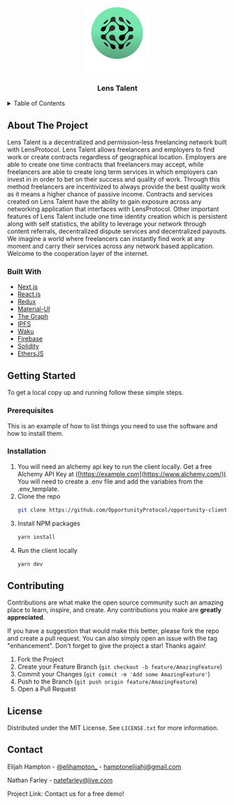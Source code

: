 <div id="top"></div>
<!--
*** Thanks for checking out the Best-README-Template. If you have a suggestion
*** that would make this better, please fork the repo and create a pull request
*** or simply open an issue with the tag "enhancement".
*** Don't forget to give the project a star!
*** Thanks again! Now go create something AMAZING! :D
-->

<!-- PROJECT LOGO -->
<br />
<div align="center">
  <a href="https://github.com/elijahhampton/opportunity-client">
    <img src="public/assets/logo.svg" alt="Logo" width="150" height="150">
  </a>
<h3 align="center">Lens Talent</h3>
</div>


<!-- TABLE OF CONTENTS -->
<details>
  <summary>Table of Contents</summary>
  <ol>
    <li>
      <a href="#about-the-project">About The Project</a>
      <ul>
        <li><a href="#built-with">Built With</a></li>
      </ul>
    </li>
    <li>
      <a href="#getting-started">Getting Started</a>
      <ul>
        <li><a href="#prerequisites">Prerequisites</a></li>
        <li><a href="#installation">Installation</a></li>
      </ul>
    </li>
    <!--<li><a href="#roadmap">Roadmap</a></li>-->
    <li><a href="#contributing">Contributing</a></li>
    <li><a href="#license">License</a></li>
    <li><a href="#contact">Contact</a></li>
  </ol>
</details>



<!-- ABOUT THE PROJECT -->
## About The Project
<div align="left">
      Lens Talent is a decentralized and permission-less freelancing network built with LensProtocol. Lens Talent allows freelancers and employers to find work or create contracts regardless of geographical location. Employers are able to create one time contracts that freelancers may accept, while freelancers are able to create long term services in which employers can invest in in order to bet on their success and quality of work. Through this method freelancers are incentivized to always provide the best quality work as it means a higher chance of passive income. Contracts and services created on Lens Talent have the ability to gain exposure across any networking application that interfaces with LensProtocol. Other important features of Lens Talent include one time identity creation which is persistent along  with self statistics, the ability to leverage your network through content referrals, decentralized dispute services and decentralized payouts. We imagine a world where freelancers can instantly find work at any moment and carry their services across any network based application. Welcome to the cooperation layer of the internet.
  </div>


### Built With

* [Next.js](https://nextjs.org/)
* [React.js](https://reactjs.org/)
* [Redux](https://redux.js.org/)
* [Material-UI](https://mui.com/)
* [The Graph](https://thegraph.com/en/)
* [IPFS](https://ipfs.io/)
* [Waku](https://wakuconnect.dev/)
* [Firebase](https://firebase.google.com/)
* [Solidity](https://docs.soliditylang.org/en/v0.8.14/)
* [EthersJS](https://docs.ethers.io/v5/)

<!-- GETTING STARTED -->
## Getting Started

To get a local copy up and running follow these simple steps.

### Prerequisites

This is an example of how to list things you need to use the software and how to install them.

### Installation

1. You will need an alchemy api key to run the client locally. Get a free Alchemy API Key at ([https://example.com](https://www.alchemy.com/)) You will need to create a .env file and add the variables from the .env_template.
2. Clone the repo
   ```sh
   git clone https://github.com/OpportunityProtocol/opportunity-client.git
   ```
3. Install NPM packages
   ```sh
   yarn install
   ```
4. Run the client locally
   ```sh
   yarn dev
   ```

<!-- ROADMAP -->
<!--
## Roadmap

- [ ] Feature 1
- [ ] Feature 2
- [ ] Feature 3
    - [ ] Nested Feature

See the [open issues](https://github.com/elijahhampton/opportunity-client/issues) for a full list of proposed features (and known issues).
-->


<!-- CONTRIBUTING -->
## Contributing

Contributions are what make the open source community such an amazing place to learn, inspire, and create. Any contributions you make are **greatly appreciated**.

If you have a suggestion that would make this better, please fork the repo and create a pull request. You can also simply open an issue with the tag "enhancement".
Don't forget to give the project a star! Thanks again!

1. Fork the Project
2. Create your Feature Branch (`git checkout -b feature/AmazingFeature`)
3. Commit your Changes (`git commit -m 'Add some AmazingFeature'`)
4. Push to the Branch (`git push origin feature/AmazingFeature`)
5. Open a Pull Request

<!-- LICENSE -->
## License

Distributed under the MIT License. See `LICENSE.txt` for more information.

<!-- CONTACT -->
## Contact

Elijah Hampton - [@elihampton_](https://twitter.com/elihampton_) - hamptonelijahj@gmail.com


Nathan Farley - natefarley@live.com

Project Link: Contact us for a free demo!


<!-- MARKDOWN LINKS & IMAGES -->
<!-- https://www.markdownguide.org/basic-syntax/#reference-style-links -->
[contributors-shield]: https://img.shields.io/github/contributors/elijahhampton/opportunity-client.svg?style=for-the-badge
[contributors-url]: https://github.com/elijahhampton/opportunity-client/graphs/contributors
[forks-shield]: https://img.shields.io/github/forks/elijahhampton/opportunity-client.svg?style=for-the-badge
[forks-url]: https://github.com/elijahhampton/opportunity-client/network/members
[stars-shield]: https://img.shields.io/github/stars/elijahhampton/opportunity-client.svg?style=for-the-badge
[stars-url]: https://github.com/elijahhampton/opportunity-client/stargazers
[issues-shield]: https://img.shields.io/github/issues/elijahhampton/opportunity-client.svg?style=for-the-badge
[issues-url]: https://github.com/elijahhampton/opportunity-client/issues
[license-shield]: https://img.shields.io/github/license/elijahhampton/opportunity-client.svg?style=for-the-badge
[license-url]: https://github.com/elijahhampton/opportunity-client/blob/master/LICENSE.txt
